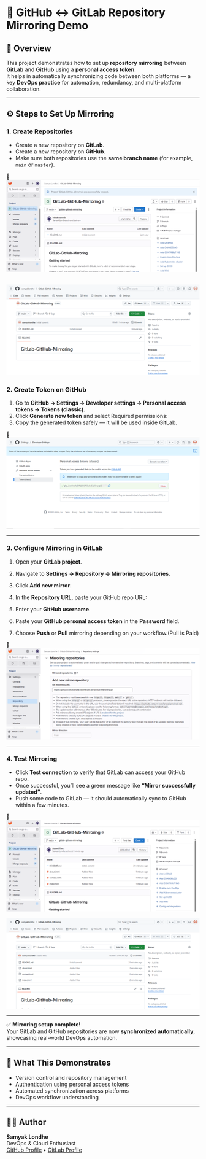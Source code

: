 # 🔄 GitHub ↔ GitLab Repository Mirroring Demo

## 🧩 Overview
This project demonstrates how to set up **repository mirroring** between **GitLab** and **GitHub** using a **personal access token**.  
It helps in automatically synchronizing code between both platforms — a key **DevOps practice** for automation, redundancy, and multi-platform collaboration.

---

## ⚙️ Steps to Set Up Mirroring

### 1. Create Repositories
- Create a new repository on **GitLab**.  
- Create a new repository on **GitHub**.  
- Make sure both repositories use the **same branch name** (for example, `main` or `master`).

📸
![GitLab Repo Created](Images/LabRepo.PNG)




![GitHub Repo Created](Images\HubRepo.PNG)
---

### 2. Create Token on GitHub
1. Go to **GitHub → Settings → Developer settings → Personal access tokens → Tokens (classic)**.  
2. Click **Generate new token** and select Required permissions:
3. Copy the generated token safely — it will be used inside GitLab.

📸
![GitLab Token Created](Images\Token.PNG)

---

### 3. Configure Mirroring in GitLab
1. Open your **GitLab project**.  
2. Navigate to **Settings → Repository → Mirroring repositories**.  
3. Click **Add new mirror**.  
4. In the **Repository URL**, paste your GitHub repo URL:  

5. Enter your **GitHub username**.  
6. Paste your **GitHub personal access token** in the **Password** field.  
7. Choose **Push** or **Pull** mirroring depending on your workflow.(Pull is Paid)

📸
![Mirroring Repo](Images\MirrorSetting.PNG)

---

### 4. Test Mirroring
- Click **Test connection** to verify that GitLab can access your GitHub repo.  
- Once successful, you’ll see a green message like **“Mirror successfully updated”**.  
- Push some code to GitLab — it should automatically sync to GitHub within a few minutes.

📸
![Push to GitLab](Images\FilePushed.PNG)






![Mirrored To GitHub](Images\FileMirrored.PNG)

---

✅ **Mirroring setup complete!**  
Your GitLab and GitHub repositories are now **synchronized automatically**, showcasing real-world DevOps automation.

---

## 🧠 What This Demonstrates
- Version control and repository management  
- Authentication using personal access tokens  
- Automated synchronization across platforms  
- DevOps workflow understanding  

---

## 🧑‍💻 Author
**Samyak Londhe**  
DevOps & Cloud Enthusiast  
[GitHub Profile](https://github.com/samyaklondhe) • [GitLab Profile](https://gitlab.com/SamyakLondhe)

